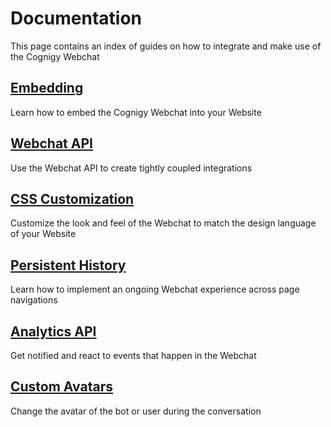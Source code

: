 # Documentation
This page contains an index of guides on how to integrate and make use of the Cognigy Webchat

## [Embedding](./embedding.md)
Learn how to embed the Cognigy Webchat into your Website

## [Webchat API](./webchat-api.md)
Use the Webchat API to create tightly coupled integrations

## [CSS Customization](./css-customization.md)
Customize the look and feel of the Webchat to match the design language of your Website

## [Persistent History](./persistent-history.md)
Learn how to implement an ongoing Webchat experience across page navigations

## [Analytics API](./analytics-api.md)
Get notified and react to events that happen in the Webchat

## [Custom Avatars](./custom-avatars.md)
Change the avatar of the bot or user during the conversation
